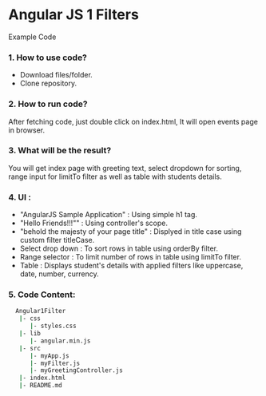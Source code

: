 # Angular JS 1 Filters
Example Code

### 1. How to use code? 
  - Download files/folder.
  - Clone repository.

### 2. How to run code?
  After fetching code, just double click on index.html, It will open events page in browser.

### 3. What will be the result?
  You will get index page with greeting text, select dropdown for sorting, range input for limitTo filter as well as table with students details.

### 4. UI :
  - "AngularJS Sample Application" : Using simple h1 tag.
  - "Hello Friends!!!"" : Using controller's scope.
  - "behold the majesty of your page title" : Displyed in title case using custom filter titleCase.
  - Select drop down : To sort rows in table using orderBy filter.
  - Range selector : To limit number of rows in table using limitTo filter.
  - Table : Displays student's details with applied filters like uppercase, date, number, currency.

### 5. Code Content: 
```sh
  Angular1Filter
   |- css
      |- styles.css 
   |- lib
      |- angular.min.js
   |- src
      |- myApp.js
      |- myFilter.js
      |- myGreetingController.js
   |- index.html
   |- README.md
```
